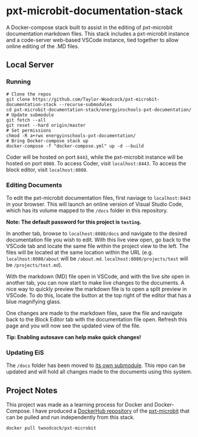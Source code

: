 # pxt-microbit-documentation-stack
A Docker-compose stack built to assist in the editing of pxt-microbit documentation markdown files. This stack includes a pxt-microbit instance and a code-server web-based VSCode instance, tied together to allow online editing of the .MD files.

## Local Server
### Running

```
# Clone the repos
git clone https://github.com/Taylor-Woodcock/pxt-microbit-documentation-stack --recurse-submodules
cd pxt-microbit-documentation-stack/energyinschools-pxt-documentation/
# Update submodule
git fetch --all
git reset --hard origin/master
# Set permissions
chmod -R a+rwx energyinschools-pxt-documentation/
# Bring Docker-compose stack up
docker-compose -f "docker-compose.yml" up -d --build
```

Coder will be hosted on port `8443`, while the pxt-microbit instance will be hosted on port `8080`.
To access Coder, visit `localhost:8443`. To access the block editor, visit `localhost:8080`.

### Editing Documents
To edit the pxt-microbit documentation files, first naviage to `localhost:8443` in your browser. This will launch an online version of Visual Studio Code, which has its volume mapped to the `/docs` folder in this repository.

**Note: The default password for this project is `testing`.**

In another tab, browse to `localhost:8080/docs` and navigate to the desired documentation file you wish to edit. With this live view open, go back to the VSCode tab and locate the same file within the project view to the left. The files will be located at the same location within the URL (e.g. `localhost:8080/about` will be `/about.md`. `localhost:8080/projects/test` will be `/projects/test.md`).

With the markdown (MD) file open in VSCode, and with the live site open in another tab, you can now start to make live changes to the documents. A nice way to quickly preview the markdown file is to open a split preview in VSCode. To do this, locate the button at the top right of the editor that has a blue magnifying glass.

One changes are made to the markdown files, save the file and navigate back to the Block Editor tab with the documentation file open. Refresh this page and you will now see the updated view of the file.

**Tip: Enabling autosave can help make quick changes!**

### Updating EiS

The `/docs` folder has been moved to [its own submodule](https://github.com/Taylor-Woodcock/energyinschools-pxt-documentation). This repo can be updated and will hold all changes made to the documents using this system.

## Project Notes
This project was made as a learning process for Docker and Docker-Compose. I have produced a [DockerHub repository](https://hub.docker.com/r/twoodcock/pxt-microbit) of the [pxt-microbit](https://github.com/microsoft/pxt-microbit) that can be pulled and run independently from this stack.

```
docker pull twoodcock/pxt-microbit
```
